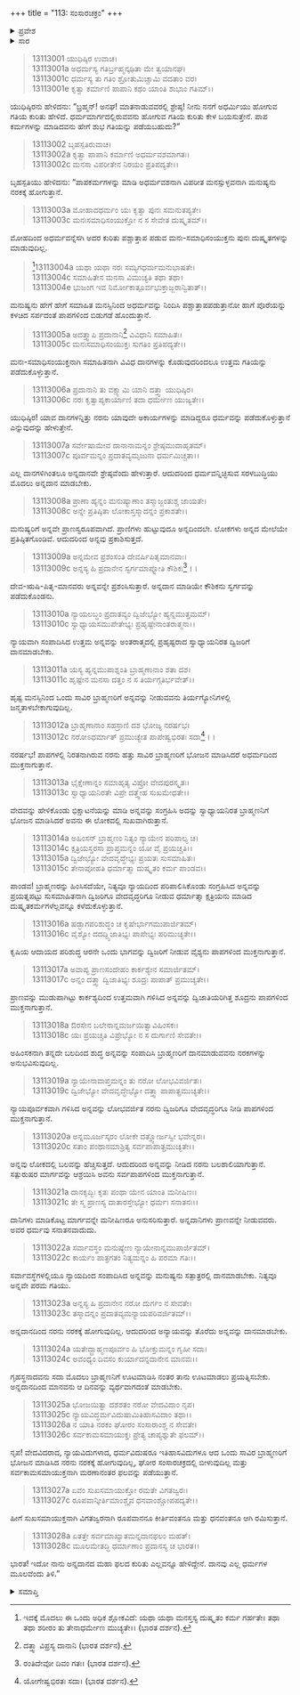 +++
title = "113: ಸಂಸಾರಚಕ್ರಂ"
+++

<details><summary>ಪ್ರವೇಶ</summary>


।।   ಓಂ ಓಂ ನಮೋ ನಾರಾಯಣಾಯ।।   ಶ್ರೀ ವೇದವ್ಯಾಸಾಯ ನಮಃ ।।

ಶ್ರೀ ಕೃಷ್ಣದ್ವೈಪಾಯನ ವೇದವ್ಯಾಸ ವಿರಚಿತ  

**ಶ್ರೀ ಮಹಾಭಾರತ**

**ಅನುಶಾಸನ ಪರ್ವ**

**ದಾನಧರ್ಮ ಪರ್ವ**

**ಅಧ್ಯಾಯ 113**


</details>

<details><summary>ಸಾರ</summary>

ಪಾಪವನ್ನು ಕಳೆದುಕೊಳ್ಳುವ ವಿಧಾನ; ಅನ್ನದಾನದ ಮಹಿಮೆ (1-28).


</details>



> 13113001 ಯುಧಿಷ್ಠಿರ ಉವಾಚ।  
13113001a ಅಧರ್ಮಸ್ಯ ಗತಿರ್ಬ್ರಹ್ಮನ್ಕಥಿತಾ ಮೇ ತ್ವಯಾನಘ।  
13113001c ಧರ್ಮಸ್ಯ ತು ಗತಿಂ ಶ್ರೋತುಮಿಚ್ಚಾಮಿ ವದತಾಂ ವರ।  
13113001e ಕೃತ್ವಾ ಕರ್ಮಾಣಿ ಪಾಪಾನಿ ಕಥಂ ಯಾಂತಿ ಶುಭಾಂ ಗತಿಮ್।।

ಯುಧಿಷ್ಠಿರನು ಹೇಳಿದನು: “ಬ್ರಹ್ಮನ್! ಅನಘ! ಮಾತನಾಡುವವರಲ್ಲಿ ಶ್ರೇಷ್ಠ! ನೀನು ನನಗೆ ಅಧರ್ಮಿಯು ಹೋಗುವ ಗತಿಯ ಕುರಿತು ಹೇಳಿದೆ. ಧರ್ಮಮಾರ್ಗದಲ್ಲಿರುವವನು ಹೋಗುವ ಗತಿಯ ಕುರಿತು ಕೇಳ ಬಯಸುತ್ತೇನೆ. ಪಾಪ ಕರ್ಮಗಳನ್ನು ಮಾಡಿದವನು ಹೇಗೆ ಶುಭ ಗತಿಯನ್ನು ಪಡೆಯಬಹುದು?”

> 13113002 ಬೃಹಸ್ಪತಿರುವಾಚ।  
13113002a ಕೃತ್ವಾ ಪಾಪಾನಿ ಕರ್ಮಾಣಿ ಅಧರ್ಮವಶಮಾಗತಃ।  
13113002c ಮನಸಾ ವಿಪರೀತೇನ ನಿರಯಂ ಪ್ರತಿಪದ್ಯತೇ।।

ಬೃಹಸ್ಪತಿಯು ಹೇಳಿದನು: “ಪಾಪಕರ್ಮಗಳನ್ನು ಮಾಡಿ ಅಧರ್ಮವಶನಾಗಿ ವಿಪರೀತ ಮನಸ್ಸುಳ್ಳವನಾಗಿ ಮನುಷ್ಯನು ನರಕಕ್ಕೆ ಹೋಗುತ್ತಾನೆ.

> 13113003a ಮೋಹಾದಧರ್ಮಂ ಯಃ ಕೃತ್ವಾ ಪುನಃ ಸಮನುತಪ್ಯತೇ।  
13113003c ಮನಃಸಮಾಧಿಸಂಯುಕ್ತೋ ನ ಸ ಸೇವೇತ ದುಷ್ಕೃತಮ್।।

ಮೋಹದಿಂದ ಅಧರ್ಮವನ್ನೆಸಗಿ ಅದರ ಕುರಿತು ಪಶ್ಚಾತ್ತಾಪ ಪಡುವ ಮನಃ-ಸಮಾಧಿಸಂಯುಕ್ತನು ಪುನಃ ದುಷ್ಕೃತಗಳನ್ನು ಮಾಡುವುದಿಲ್ಲ.

>[^1]13113004a ಯಥಾ ಯಥಾ ನರಃ ಸಮ್ಯಗಧರ್ಮಮನುಭಾಷತೇ।  
13113004c ಸಮಾಹಿತೇನ ಮನಸಾ ವಿಮುಚ್ಯತಿ ತಥಾ ತಥಾ।  
13113004e ಭುಜಂಗ ಇವ ನಿರ್ಮೋಕಾತ್ಪೂರ್ವಭುಕ್ತಾಜ್ಜರಾನ್ವಿತಾತ್।।

ಮನುಷ್ಯನು ಹೇಗೆ ಹೇಗೆ ಸಮಾಹಿತ ಮನಸ್ಸಿನಿಂದ ಅಧರ್ಮವನ್ನು ನಿಂದಿಸಿ ಪಶ್ಚಾತ್ತಾಪಪಡುತ್ತಾನೋ ಹಾಗೆ  ಪೊರೆಯನ್ನು ಕಳಚಿದ ಸರ್ಪದಂತೆ ಪಾಪಗಳಿಂದ ಬಿಡುಗಡೆ ಹೊಂದುತ್ತಾನೆ.

> 13113005a ಅದತ್ತ್ವಾಪಿ ಪ್ರದಾನಾನಿ[^2] ವಿವಿಧಾನಿ ಸಮಾಹಿತಃ।  
13113005c ಮನಃಸಮಾಧಿಸಂಯುಕ್ತಃ ಸುಗತಿಂ ಪ್ರತಿಪದ್ಯತೇ।।

ಮನಃ-ಸಮಾಧಿಸಂಯುಕ್ತನಾಗಿ ಸಮಾಹಿತನಾಗಿ ವಿವಿಧ ದಾನಗಳನ್ನು ಕೊಡುವುದರಿಂದಲೂ ಉತ್ತಮ ಗತಿಯನ್ನು ಪಡೆದುಕೊಳ್ಳುತ್ತಾನೆ.

> 13113006a ಪ್ರದಾನಾನಿ ತು ವಕ್ಷ್ಯಾಮಿ ಯಾನಿ ದತ್ತ್ವಾ ಯುಧಿಷ್ಠಿರ।  
13113006c ನರಃ ಕೃತ್ವಾಪ್ಯಕಾರ್ಯಾಣಿ ತದಾ ಧರ್ಮೇಣ ಯುಜ್ಯತೇ।।

ಯುಧಿಷ್ಠಿರ! ಯಾವ ದಾನಗಳನ್ನಿತ್ತು ನರನು ಯಾವುದೇ ಅಕಾರ್ಯಗಳನ್ನು ಮಾಡಿದ್ದರೂ ಧರ್ಮವನ್ನು ಪಡೆದುಕೊಳ್ಳುತ್ತಾನೆ ಎನ್ನುವುದನ್ನು ಹೇಳುತ್ತೇನೆ.

> 13113007a ಸರ್ವೇಷಾಮೇವ ದಾನಾನಾಮನ್ನಂ ಶ್ರೇಷ್ಠಮುದಾಹೃತಮ್।  
13113007c ಪೂರ್ವಮನ್ನಂ ಪ್ರದಾತವ್ಯಮೃಜುನಾ ಧರ್ಮಮಿಚ್ಚತಾ।।

ಎಲ್ಲ ದಾನಗಳಿಗಿಂತಲೂ ಅನ್ನದಾನವೇ ಶ್ರೇಷ್ಠವೆಂದು ಹೇಳುತ್ತಾರೆ. ಆದುದರಿಂದ ಧರ್ಮವನ್ನಿಚ್ಛಿಸುವ ಸರಳಬುದ್ಧಿಯು ಮೊದಲು ಅನ್ನದಾನ ಮಾಡಬೇಕು.

> 13113008a ಪ್ರಾಣಾ ಹ್ಯನ್ನಂ ಮನುಷ್ಯಾಣಾಂ ತಸ್ಮಾಜ್ಜಂತುಶ್ಚ ಜಾಯತೇ।  
13113008c ಅನ್ನೇ ಪ್ರತಿಷ್ಠಿತಾ ಲೋಕಾಸ್ತಸ್ಮಾದನ್ನಂ ಪ್ರಕಾಶತೇ।।

ಮನುಷ್ಯರಿಗೆ ಅನ್ನವೇ ಪ್ರಾಣಸ್ವರೂಪವಾಗಿದೆ. ಪ್ರಾಣಿಗಳು ಹುಟ್ಟುವುದೂ ಅನ್ನದಿಂದಲೇ. ಲೋಕಗಳು ಅನ್ನದ ಮೇಲೆಯೇ ಪ್ರತಿಷ್ಠಿತಗೊಂಡಿವೆ. ಆದುದರಿಂದ ಅನ್ನವು ಪ್ರಕಾಶಿಸುತ್ತದೆ.

> 13113009a ಅನ್ನಮೇವ ಪ್ರಶಂಸಂತಿ ದೇವರ್ಷಿಪಿತೃಮಾನವಾಃ।  
13113009c ಅನ್ನಸ್ಯ ಹಿ ಪ್ರದಾನೇನ ಸ್ವರ್ಗಮಾಪ್ನೋತಿ ಕೌಶಿಕಃ[^3]।।

ದೇವ-ಋಷಿ-ಪಿತೃ-ಮಾನವರು ಅನ್ನವನ್ನೇ ಪ್ರಶಂಸಿಸುತ್ತಾರೆ. ಅನ್ನದಾನ ಮಾಡಿಯೇ ಕೌಶಿಕನು ಸ್ವರ್ಗವನ್ನು ಪಡೆದುಕೊಂಡನು.

> 13113010a ನ್ಯಾಯಲಬ್ಧಂ ಪ್ರದಾತವ್ಯಂ ದ್ವಿಜೇಭ್ಯೋ ಹ್ಯನ್ನಮುತ್ತಮಮ್।  
13113010c ಸ್ವಾಧ್ಯಾಯಸಮುಪೇತೇಭ್ಯಃ ಪ್ರಹೃಷ್ಟೇನಾಂತರಾತ್ಮನಾ।।

ನ್ಯಾಯವಾಗಿ ಸಂಪಾದಿಸಿದ ಉತ್ತಮ ಅನ್ನವನ್ನು ಅಂತರಾತ್ಮದಲ್ಲಿ ಪ್ರಹೃಷ್ಟರಾದ ಸ್ವಾಧ್ಯಾಯನಿರತ ದ್ವಿಜರಿಗೆ ದಾನಮಾಡಬೇಕು.

> 13113011a ಯಸ್ಯ ಹ್ಯನ್ನಮುಪಾಶ್ನಂತಿ ಬ್ರಾಹ್ಮಣಾನಾಂ ಶತಾ ದಶ।  
13113011c ಹೃಷ್ಟೇನ ಮನಸಾ ದತ್ತಂ ನ ಸ ತಿರ್ಯಗ್ಗತಿರ್ಭವೇತ್।।

ಹೃಷ್ಟ ಮನಸ್ಸಿನಿಂದ ಒಂದು ಸಾವಿರ ಬ್ರಾಹ್ಮಣರಿಗೆ ಅನ್ನವನ್ನು ನೀಡುವವನು ತಿರ್ಯಗ್ಯೋನಿಗಳಲ್ಲಿ ಜನ್ಮತಾಳಬೇಕಾಗುವುದಿಲ್ಲ.

> 13113012a ಬ್ರಾಹ್ಮಣಾನಾಂ ಸಹಸ್ರಾಣಿ ದಶ ಭೋಜ್ಯ ನರರ್ಷಭ।  
13113012c ನರೋಽಧರ್ಮಾತ್ ಪ್ರಮುಚ್ಯೇತ ಪಾಪೇಷ್ವಭಿರತಃ ಸದಾ[^4]।।

ನರರ್ಷಭ! ಪಾಪಗಳಲ್ಲಿ ನಿರತನಾಗಿರುವ ನರನು ಹತ್ತು ಸಾವಿರ ಬ್ರಾಹ್ಮಣರಿಗೆ ಭೋಜನ ಮಾಡಿಸಿದರೆ ಅಧರ್ಮದಿಂದ ಮುಕ್ತನಾಗುತ್ತಾನೆ.

> 13113013a ಭೈಕ್ಷೇಣಾನ್ನಂ ಸಮಾಹೃತ್ಯ ವಿಪ್ರೋ ವೇದಪುರಸ್ಕೃತಃ।  
13113013c ಸ್ವಾಧ್ಯಾಯನಿರತೇ ವಿಪ್ರೇ ದತ್ತ್ವೇಹ ಸುಖಮೇಧತೇ।।

ವೇದವನ್ನು ಹೇಳಿಕೊಂಡು ಭಿಕ್ಷಾಟನೆಯನ್ನು ಮಾಡಿ ಅನ್ನವನ್ನು ಸಂಗ್ರಹಿಸಿ ಅದನ್ನು ಸ್ವಾಧ್ಯಾಯನಿರತ ಬ್ರಾಹ್ಮಣನಿಗೆ ಭೋಜನ ಮಾಡಿಸಿದರೆ ಅವನು ಈ ಲೋಕದಲ್ಲಿ ಸುಖವಾಗಿರುತ್ತಾನೆ.

> 13113014a ಅಹಿಂಸನ್ ಬ್ರಾಹ್ಮಣಂ ನಿತ್ಯಂ ನ್ಯಾಯೇನ ಪರಿಪಾಲ್ಯ ಚ।  
13113014c ಕ್ಷತ್ರಿಯಸ್ತರಸಾ ಪ್ರಾಪ್ತಮನ್ನಂ ಯೋ ವೈ ಪ್ರಯಚ್ಚತಿ।।  
13113015a ದ್ವಿಜೇಭ್ಯೋ ವೇದವೃದ್ಧೇಭ್ಯಃ ಪ್ರಯತಃ ಸುಸಮಾಹಿತಃ।  
13113015c ತೇನಾಪೋಹತಿ ಧರ್ಮಾತ್ಮಾ ದುಷ್ಕೃತಂ ಕರ್ಮ ಪಾಂಡವ।।

ಪಾಂಡವ! ಬ್ರಾಹ್ಮಣರನ್ನು ಹಿಂಸಿಸದೆಯೇ, ನಿತ್ಯವೂ ನ್ಯಾಯದಿಂದ ಪರಿಪಾಲಿಸಿಕೊಂಡು ಸಂಗ್ರಹಿಸಿದ ಅನ್ನವನ್ನು ಪ್ರಯತ್ನಪಟ್ಟು ಸುಸಮಾಹಿತನಾಗಿ ದ್ವಿಜರಿಗೂ ವೇದವೃದ್ಧರಿಗೂ ನೀಡುವ ಧರ್ಮಾತ್ಮಾ ಕ್ಷತ್ರಿಯನು ಮಾಡಿದ ದುಷ್ಕೃತಕರ್ಮಗಳೆಲ್ಲವನ್ನೂ ಕಳೆದುಕೊಳ್ಳುತ್ತಾನೆ.

> 13113016a ಷಡ್ಭಾಗಪರಿಶುದ್ಧಂ ಚ ಕೃಷೇರ್ಭಾಗಮುಪಾರ್ಜಿತಮ್।  
13113016c ವೈಶ್ಯೋ ದದದ್ದ್ವಿಜಾತಿಭ್ಯಃ ಪಾಪೇಭ್ಯಃ ಪರಿಮುಚ್ಯತೇ।।

ಕೃಷಿಯ ಆದಾಯದ ಪರಿಶುದ್ಧ ಆರನೇ ಒಂದು ಭಾಗವನ್ನು ದ್ವಿಜರಿಗೆ ನೀಡುವ ವೈಶ್ಯನು ಪಾಪಗಳಿಂದ ಮುಕ್ತನಾಗುತ್ತಾನೆ.

> 13113017a ಅವಾಪ್ಯ ಪ್ರಾಣಸಂದೇಹಂ ಕಾರ್ಕಶ್ಯೇನ ಸಮಾರ್ಜಿತಮ್।  
13113017c ಅನ್ನಂ ದತ್ತ್ವಾ ದ್ವಿಜಾತಿಭ್ಯಃ ಶೂದ್ರಃ ಪಾಪಾತ್ ಪ್ರಮುಚ್ಯತೇ।।

ಪ್ರಾಣವನ್ನು ಮುಡುಪಾಗಿಟ್ಟು ಕಾರ್ಕಶ್ಯದಿಂದ ಉತ್ತಮವಾಗಿ ಗಳಿಸಿದ ಅನ್ನವನ್ನು ದ್ವಿಜಾತಿಯರಿಗಿತ್ತ ಶೂದ್ರನು ಪಾಪಗಳಿಂದ ಮುಕ್ತನಾಗುತ್ತಾನೆ.

> 13113018a ಔರಸೇನ ಬಲೇನಾನ್ನಮರ್ಜಯಿತ್ವಾವಿಹಿಂಸಕಃ।  
13113018c ಯಃ ಪ್ರಯಚ್ಚತಿ ವಿಪ್ರೇಭ್ಯೋ ನ ಸ ದುರ್ಗಾಣಿ ಸೇವತೇ।।

ಅಹಿಂಸಕನಾಗಿ ತನ್ನದೇ ಬಲದಿಂದ ಶುದ್ಧ ಅನ್ನವನ್ನು ಸಂಪಾದಿಸಿ ಬ್ರಾಹ್ಮಣರಿಗೆ ದಾನಮಾಡುವವನು ನರಕಗಳನ್ನು ಅನುಭವಿಸುವುದಿಲ್ಲ.

> 13113019a ನ್ಯಾಯೇನಾವಾಪ್ತಮನ್ನಂ ತು ನರೋ ಲೋಭವಿವರ್ಜಿತಃ।  
13113019c ದ್ವಿಜೇಭ್ಯೋ ವೇದವೃದ್ಧೇಭ್ಯೋ ದತ್ತ್ವಾ ಪಾಪಾತ್ಪ್ರಮುಚ್ಯತೇ।।

ನ್ಯಾಯಪೂರ್ವಕವಾಗಿ ಗಳಿಸಿದ ಅನ್ನವನ್ನು ಲೋಭವರ್ಜಿತ ನರನು ದ್ವಿಜರಿಗೂ ವೇದವೃದ್ಧರಿಗೂ ನೀಡಿ ಪಾಪಗಳಿಂದ ಮುಕ್ತನಾಗುತ್ತಾನೆ.

> 13113020a ಅನ್ನಮೂರ್ಜಸ್ಕರಂ ಲೋಕೇ ದತ್ತ್ವೋರ್ಜಸ್ವೀ ಭವೇನ್ನರಃ।  
13113020c ಸತಾಂ ಪಂಥಾನಮಾಶ್ರಿತ್ಯ ಸರ್ವಪಾಪಾತ್ಪ್ರಮುಚ್ಯತೇ।।

ಅನ್ನವು ಲೋಕದಲ್ಲಿ ಬಲವನ್ನು ಹೆಚ್ಚಿಸುತ್ತದೆ. ಆದುದರಿಂದ ಅನ್ನವನ್ನು ನೀಡಿದ ನರನು ಬಲಶಾಲಿಯಾಗುತ್ತಾನೆ. ಸತ್ಪುರುಷರ ಮಾರ್ಗವನ್ನು ಆಶ್ರಯಿಸಿ ಅವನು ಸರ್ವಪಾಪಗಳಿಂದ ಮುಕ್ತನಾಗುತ್ತಾನೆ.

> 13113021a ದಾನಕೃದ್ಭಿಃ ಕೃತಃ ಪಂಥಾ ಯೇನ ಯಾಂತಿ ಮನೀಷಿಣಃ।  
13113021c ತೇ ಸ್ಮ ಪ್ರಾಣಸ್ಯ ದಾತಾರಸ್ತೇಭ್ಯೋ ಧರ್ಮಃ ಸನಾತನಃ।।

ದಾನಿಗಳು ಮಾಡಿಕೊಟ್ಟ ಮಾರ್ಗವನ್ನೇ ಮನೀಷಿಣರೂ ಅನುಸರಿಸುತ್ತಾರೆ. ಅನ್ನದಾನಿಗಳು ಪ್ರಾಣವನ್ನೇ ನೀಡುವವರು. ಅವರ ಧರ್ಮವು ಸನಾತನವಾದುದು.

> 13113022a ಸರ್ವಾವಸ್ಥಂ ಮನುಷ್ಯೇಣ ನ್ಯಾಯೇನಾನ್ನಮುಪಾರ್ಜಿತಮ್।  
13113022c ಕಾರ್ಯಂ ಪಾತ್ರಗತಂ ನಿತ್ಯಮನ್ನಂ ಹಿ ಪರಮಾ ಗತಿಃ।।

ಸರ್ವಾವಸ್ಥೆಗಳಲ್ಲಿಯೂ ನ್ಯಾಯದಿಂದ ಸಂಪಾದಿಸಿದ ಅನ್ನವನ್ನು ಮನುಷ್ಯನು ಸತ್ಪಾತ್ರರಲ್ಲಿ ದಾನಮಾಡಬೇಕು. ನಿತ್ಯವೂ ಅನ್ನವೇ ಪರಮ ಗತಿಯು.

> 13113023a ಅನ್ನಸ್ಯ ಹಿ ಪ್ರದಾನೇನ ನರೋ ದುರ್ಗಂ ನ ಸೇವತೇ।  
13113023c ತಸ್ಮಾದನ್ನಂ ಪ್ರದಾತವ್ಯಮನ್ಯಾಯಪರಿವರ್ಜಿತಮ್।।

ಅನ್ನದಾನದಿಂದ ನರನು ನರಕಕ್ಕೆ ಹೋಗುವುದಿಲ್ಲ. ಆದುದರಿಂದ ಅನ್ಯಾಯವನ್ನು ತೊರೆದು ಅನ್ನವನ್ನು ದಾನಮಾಡಬೇಕು.

> 13113024a ಯತೇದ್ಬ್ರಾಹ್ಮಣಪೂರ್ವಂ ಹಿ ಭೋಕ್ತುಮನ್ನಂ ಗೃಹೀ ಸದಾ।  
13113024c ಅವಂಧ್ಯಂ ದಿವಸಂ ಕುರ್ಯಾದನ್ನದಾನೇನ ಮಾನವಃ।।

ಗೃಹಸ್ಥನಾದವನು ಸದಾ ಮೊದಲು ಬ್ರಾಹ್ಮಣನಿಗೆ ಊಟಮಾಡಿಸಿ ನಂತರ ತಾನು ಊಟಮಾಡಲು ಪ್ರಯತ್ನಿಸಬೇಕು. ಅನ್ನದಾನದಿಂದ ಮಾನವನು ಆ ದಿನವನ್ನು ವ್ಯರ್ಥವಾಗದಂತೆ ಮಾಡಬೇಕು.

> 13113025a ಭೋಜಯಿತ್ವಾ ದಶಶತಂ ನರೋ ವೇದವಿದಾಂ ನೃಪ।  
13113025c ನ್ಯಾಯವಿದ್ಧರ್ಮವಿದುಷಾಮಿತಿಹಾಸವಿದಾಂ ತಥಾ।।  
13113026a ನ ಯಾತಿ ನರಕಂ ಘೋರಂ ಸಂಸಾರಾಂಶ್ಚ ನ ಸೇವತೇ।  
13113026c ಸರ್ವಕಾಮಸಮಾಯುಕ್ತಃ ಪ್ರೇತ್ಯ ಚಾಪ್ಯಶ್ನುತೇ ಫಲಮ್।।

ನೃಪ! ವೇದವಿದರಾದ, ನ್ಯಾಯವಿದುಗಳಾದ, ಧರ್ಮವಿದುಷರೂ ಇತಿಹಾಸವಿದುಗಳೂ ಆದ ಒಂದು ಸಾವಿರ ಬ್ರಾಹ್ಮಣರಿಗೆ ಭೋಜನ ಮಾಡಿಸಿದ ನರನು ನರಕಕ್ಕೆ ಹೋಗುವುದಿಲ್ಲ, ಘೋರ ಸಂಸಾರಚಕ್ರದಲ್ಲಿ ಬೀಳುವುದಿಲ್ಲ ಮತ್ತು ಸರ್ವಕಾಮಸಮಾಯುಕ್ತನಾಗಿ ಮರಣಾನಂತರ ಫಲವನ್ನು ಪಡೆಯುತ್ತಾನೆ.

> 13113027a ಏವಂ ಸುಖಸಮಾಯುಕ್ತೋ ರಮತೇ ವಿಗತಜ್ವರಃ।  
13113027c ರೂಪವಾನ್ಕೀರ್ತಿಮಾಂಶ್ಚೈವ ಧನವಾಂಶ್ಚೋಪಪದ್ಯತೇ।।

ಹೀಗೆ ಸುಖಸಮಾಯುಕ್ತನಾಗಿ ವಿಗತಜ್ವರನಾಗಿ ರೂಪವಾನನೂ ಕೀರ್ತಿವಂತನೂ ಮತ್ತು ಧನವಂತನೂ ಆಗಿ ರಮಿಸುತ್ತಾನೆ.

> 13113028a ಏತತ್ತೇ ಸರ್ವಮಾಖ್ಯಾತಮನ್ನದಾನಫಲಂ ಮಹತ್।  
13113028c ಮೂಲಮೇತದ್ಧಿ ಧರ್ಮಾಣಾಂ ಪ್ರದಾನಸ್ಯ ಚ ಭಾರತ।।

ಭಾರತ! ಇದೋ ನಾನು ಅನ್ನದಾನದ ಮಹಾ ಫಲದ ಕುರಿತು ಎಲ್ಲವನ್ನೂ ಹೇಳಿದ್ದೇನೆ. ದಾನವು ಎಲ್ಲ ಧರ್ಮಗಳ ಮೂಲವೆಂದು ತಿಳಿ.”


<details><summary>ಸಮಾಪ್ತಿ</summary>

ಇತಿ ಶ್ರೀಮಹಾಭಾರತೇ ಅನುಶಾಸನಪರ್ವಣಿ ದಾನಧರ್ಮಪರ್ವಣಿ ಸಂಸಾರಚಕ್ರಂ ನಾಮ ತ್ರಯೋದಶಾಧಿಕಶತತಮೋಽಧ್ಯಾಯಃ।।  
ಇದು ಶ್ರೀಮಹಾಭಾರತದಲ್ಲಿ ಅನುಶಾಸನಪರ್ವದಲ್ಲಿ ದಾನಧರ್ಮಪರ್ವದಲ್ಲಿ ಸಂಸಾರಚಕ್ರ ಎನ್ನುವ ನೂರಾಹದಿಮೂರನೇ ಅಧ್ಯಾಯವು.



</details>

[^1]: ಇದಕ್ಕೆ ಮೊದಲು ಈ ಒಂದು ಅಧಿಕ ಶ್ಲೋಕವಿದೆ: ಯಥಾ ಯಥಾ ಮನಸ್ತಸ್ಯ ದುಷ್ಕೃತಂ ಕರ್ಮ ಗರ್ಹತೇ।   ತಥಾ ತಥಾ ಶರೀರಂ ತು ತೇನಾಧರ್ಮೇಣ ಮುಚ್ಯತೇ।।   (ಭಾರತ ದರ್ಶನ).

[^2]: ದತ್ತ್ವಾ ವಿಪ್ರಸ್ಯ ದಾನಾನಿ (ಭಾರತ ದರ್ಶನ).

[^3]: ರಂತಿದೇವೋ ದಿವಂ ಗತಃ।   (ಭಾರತ ದರ್ಶನ).

[^4]: ಯೋಗೇಷ್ವಭಿರತಃ ಸದಾ।   (ಭಾರತ ದರ್ಶನ).

